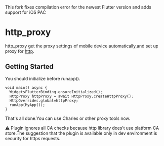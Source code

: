 This fork fixes compilation error for the newest Flutter version and adds support for iOS PAC

# http_proxy

http_proxy get the proxy settings of mobile device automatically,and set up proxy for [http](https://pub.dev/packages/http).

## Getting Started

You should initialize before runapp().

```
void main() async {
  WidgetsFlutterBinding.ensureInitialized();
  HttpProxy httpProxy = await HttpProxy.createHttpProxy();
  HttpOverrides.global=httpProxy;
  runApp(MyApp());
}
```

That's all done.You can use Charles or other proxy tools now.

⚠️ Plugin ignores all CA checks because http library does't use platform CA store.The suggestion that the plugin is available only in dev environment is security for https requests.
